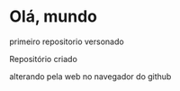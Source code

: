 # Olá, mundo
 primeiro repositorio versonado

Repositório criado

alterando pela web no navegador do github
